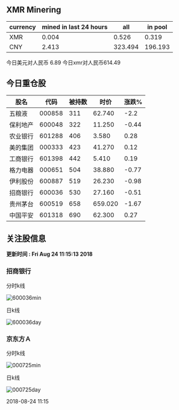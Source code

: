 ## XMR Minering

|currency|mined in last 24 hours|all|in pool|
|---|---|---|---|
|XMR|0.004|0.526|0.319|
|CNY|2.413|323.494|196.193|

今日美元对人民币 6.89	今日xmr对人民币614.49


## 今日重仓股 

|股名|代码|被持数|时价|涨跌%|
|---|---|---|---|---|
|五粮液|000858|311|62.740|-2.2|
|保利地产|600048|322|11.250|-0.44|
|农业银行|601288|406|3.580|0.28|
|美的集团|000333|423|41.270|0.12|
|工商银行|601398|442|5.410|0.19|
|格力电器|000651|504|38.880|-0.77|
|伊利股份|600887|519|26.230|-0.98|
|招商银行|600036|530|27.160|-0.51|
|贵州茅台|600519|658|659.020|-1.67|
|中国平安|601318|690|62.300|0.27|

## 关注股信息
**更新时间 : Fri Aug 24 11:15:13 2018**
### 招商银行 
分时k线

![600036min](http://image.sinajs.cn/newchart/min/n/sh600036.gif)

日k线

![600036day](http://image.sinajs.cn/newchart/daily/n/sh600036.gif)

### 京东方Ａ 
分时k线

![000725min](http://image.sinajs.cn/newchart/min/n/sz000725.gif)

日k线

![000725day](http://image.sinajs.cn/newchart/daily/n/sz000725.gif)

2018-08-24 11:15